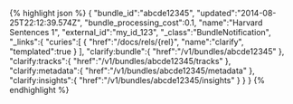 {% highlight json %}
{
    "bundle_id":"abcde12345",
    "updated":"2014-08-25T22:12:39.574Z",
    "bundle_processing_cost":0.1,
    "name":"Harvard Sentences 1",
    "external_id":"my_id_123",
    "_class":"BundleNotification",
    "_links":{
        "curies":[
            {
                "href":"/docs/rels/{rel}", "name":"clarify", "templated":true
            }
        ],
        "clarify:bundle":{
            "href":"/v1/bundles/abcde12345"
        },
        "clarify:tracks":{
            "href":"/v1/bundles/abcde12345/tracks"
        },
        "clarify:metadata":{
            "href":"/v1/bundles/abcde12345/metadata"
        },
        "clarify:insights":{
            "href":"/v1/bundles/abcde12345/insights"
        }
    }
}
{% endhighlight %}